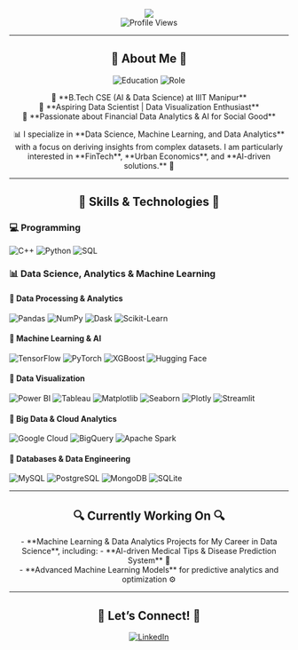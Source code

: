 <p align="center">
  <img src="https://readme-typing-svg.herokuapp.com?font=Fira+Code&weight=600&size=30&pause=1000&color=00C9FF&center=true&vCenter=true&width=800&lines=Hello%2C+I'm+Yashwanth+Sai+Kasarabada!%20%F0%9F%A7%A9;Aspiring+Data+Scientist+%7C+AI+%26+FinTech+Enthusiast%20%F0%9F%97%A9%EF%B8%8F;Turning+Data+Into+Powerful+Insights!%20%F0%9F%94%A5"><br>
  <img src="https://komarev.com/ghpvc/?username=yashhackz360&label=Profile%20Views&color=blueviolet&style=for-the-badge" alt="Profile Views" />
</p>

---

<h2 align="center">🌟 About Me 🌟</h2>

<p align="center">
  <img src="https://img.shields.io/badge/B.Tech_CSE_(AI_&_Data_Science)@IIIT_Manipur-blueviolet?style=for-the-badge" alt="Education">
  <img src="https://img.shields.io/badge/Aspiring_Data_Scientist-brightgreen?style=for-the-badge" alt="Role">
</p>

<p align="center">
  🔹 **B.Tech CSE (AI & Data Science) at IIIT Manipur**<br>
  🔹 **Aspiring Data Scientist | Data Visualization Enthusiast**<br>
  🔹 **Passionate about Financial Data Analytics & AI for Social Good**
</p>

<p align="center">
  📊 I specialize in **Data Science, Machine Learning, and Data Analytics** with a focus on deriving insights from complex datasets. I am particularly interested in **FinTech**, **Urban Economics**, and **AI-driven solutions.** 🚀
</p>

---

<h2 align="center">🚀 Skills & Technologies 🚀</h2>

<p align="center">
  <h3>💻 Programming</h3>
  <img src="https://img.shields.io/badge/C++-00599C?style=for-the-badge&logo=c%2B%2B&logoColor=white" alt="C++">
  <img src="https://img.shields.io/badge/Python-3776AB?style=for-the-badge&logo=python&logoColor=white" alt="Python">
  <img src="https://img.shields.io/badge/SQL-4479A1?style=for-the-badge&logo=mysql&logoColor=white" alt="SQL">
</p>

<p align="center">
  <h3>📊 Data Science, Analytics & Machine Learning</h3>
  <h4>🔹 Data Processing & Analytics</h4>
  <img src="https://img.shields.io/badge/Pandas-150458?style=for-the-badge&logo=pandas&logoColor=white" alt="Pandas">
  <img src="https://img.shields.io/badge/NumPy-013243?style=for-the-badge&logo=numpy&logoColor=white" alt="NumPy">
  <img src="https://img.shields.io/badge/Dask-EE6A00?style=for-the-badge&logo=dask&logoColor=white" alt="Dask">
  <img src="https://img.shields.io/badge/Scikit--Learn-F7931E?style=for-the-badge&logo=scikit-learn&logoColor=white" alt="Scikit-Learn">
</p>

<p align="center">
  <h4>🔹 Machine Learning & AI</h4>
  <img src="https://img.shields.io/badge/TensorFlow-FF6F00?style=for-the-badge&logo=tensorflow&logoColor=white" alt="TensorFlow">
  <img src="https://img.shields.io/badge/PyTorch-EE4C2C?style=for-the-badge&logo=pytorch&logoColor=white" alt="PyTorch">
  <img src="https://img.shields.io/badge/XGBoost-AA4A44?style=for-the-badge&logo=xgboost&logoColor=white" alt="XGBoost">
  <img src="https://img.shields.io/badge/Hugging%20Face-FCC624?style=for-the-badge&logo=huggingface&logoColor=black" alt="Hugging Face">
</p>

<p align="center">
  <h4>🔹 Data Visualization</h4>
  <img src="https://img.shields.io/badge/Power%20BI-F2C811?style=for-the-badge&logo=powerbi&logoColor=black" alt="Power BI">
  <img src="https://img.shields.io/badge/Tableau-E97627?style=for-the-badge&logo=tableau&logoColor=white" alt="Tableau">
  <img src="https://img.shields.io/badge/Matplotlib-11557C?style=for-the-badge&logo=python&logoColor=white" alt="Matplotlib">
  <img src="https://img.shields.io/badge/Seaborn-3782E5?style=for-the-badge&logo=python&logoColor=white" alt="Seaborn">
  <img src="https://img.shields.io/badge/Plotly-3F4F75?style=for-the-badge&logo=plotly&logoColor=white" alt="Plotly">
  <img src="https://img.shields.io/badge/Streamlit-FF4B4B?style=for-the-badge&logo=streamlit&logoColor=white" alt="Streamlit">
</p>

<p align="center">
  <h4>🔹 Big Data & Cloud Analytics</h4>
  <img src="https://img.shields.io/badge/Google%20Cloud-4285F4?style=for-the-badge&logo=google-cloud&logoColor=white" alt="Google Cloud">
  <img src="https://img.shields.io/badge/BigQuery-669DF6?style=for-the-badge&logo=google-cloud&logoColor=white" alt="BigQuery">
  <img src="https://img.shields.io/badge/Apache%20Spark-FDBA21?style=for-the-badge&logo=apachespark&logoColor=black" alt="Apache Spark">
</p>

<p align="center">
  <h4>🔹 Databases & Data Engineering</h4>
  <img src="https://img.shields.io/badge/MySQL-4479A1?style=for-the-badge&logo=mysql&logoColor=white" alt="MySQL">
  <img src="https://img.shields.io/badge/PostgreSQL-316192?style=for-the-badge&logo=postgresql&logoColor=white" alt="PostgreSQL">
  <img src="https://img.shields.io/badge/MongoDB-47A248?style=for-the-badge&logo=mongodb&logoColor=white" alt="MongoDB">
  <img src="https://img.shields.io/badge/SQLite-003B57?style=for-the-badge&logo=sqlite&logoColor=white" alt="SQLite">
</p>

---

<h2 align="center">🔍 Currently Working On 🔍</h2>

<p align="center">
  - **Machine Learning & Data Analytics Projects for My Career in Data Science**, including:
  - **AI-driven Medical Tips & Disease Prediction System** 🏥<br>
  - **Advanced Machine Learning Models** for predictive analytics and optimization ⚙️
</p>

---

<h2 align="center">🤝 Let’s Connect! 🤝</h2>

<p align="center">
  <a href="https://www.linkedin.com/in/yashwanth-sai-kasarabada-ba4265258/" target="_blank">
    <img src="https://img.shields.io/badge/LinkedIn-0A66C2?style=for-the-badge&logo=linkedin&logoColor=white" alt="LinkedIn">
  </a>
  <a href="mailto
